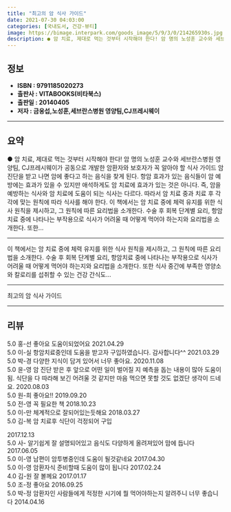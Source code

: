```yaml
---
title: "최고의 암 식사 가이드"
date: 2021-07-30 04:03:00
categories: [국내도서, 건강-뷰티]
image: https://bimage.interpark.com/goods_image/5/9/3/0/214265930s.jpg
description: ● 암 치료, 제대로 먹는 것부터 시작해야 한다! 암 명의 노성훈 교수와 세브란스병원 영양팀, CJ프레시웨이가 공동으로 개발한 암환자와 보호자가 꼭 알아야 할 식사 가이드 암 진단을 받고 나면 암에 좋다고 하는 음식을 찾게 된다. 항암 효과가 있는 음식들이 암 예방에는 효과가 있을 수
---
```


## **정보**

- **ISBN : 9791185020273**
- **출판사 : VITABOOKS(비타북스)**
- **출판일 : 20140405**
- **저자 : 금웅섭,노성훈,세브란스병원 영양팀,CJ프레시웨이**

------



## **요약**

●  암 치료, 제대로 먹는 것부터 시작해야 한다! 암 명의 노성훈 교수와 세브란스병원 영양팀, CJ프레시웨이가 공동으로 개발한 암환자와 보호자가 꼭 알아야 할 식사 가이드 암 진단을 받고 나면 암에 좋다고 하는 음식을 찾게 된다. 항암 효과가 있는 음식들이 암 예방에는 효과가 있을 수 있지만 애석하게도 암 치료에 효과가 있는 것은 아니다. 즉, 암을 예방하는 식사와 암 치료에 도움이 되는 식사는 다르다. 따라서 암 치료 중과 치료 후 각각에 맞는 원칙에 따라 식사를 해야 한다.  이 책에서는 암 치료 중에 체력 유지를 위한 식사 원칙을 제시하고, 그 원칙에 따른 요리법을 소개한다. 수술 후 회복 단계별 요리, 항암치료 중에 나타나는 부작용으로 식사가 어려울 때 어떻게 먹어야 하는지와 요리법을 소개한다. 또한...

------

이 책에서는 암 치료 중에 체력 유지를 위한 식사 원칙을 제시하고, 그 원칙에 따른 요리법을 소개한다. 수술 후 회복 단계별 요리, 항암치료 중에 나타나는 부작용으로 식사가 어려울 때 어떻게 먹어야 하는지와 요리법을 소개한다. 또한 식사 중간에 부족한 영양소와 칼로리를 섭취할 수 있는 건강 간식도... 

------


최고의 암 식사 가이드 

------


## **리뷰** 

5.0 홍-선 좋아요 도움이되었어요 2021.04.29 <br/>5.0 이-실 항암치료중인데 도움을 받고자 구입하였습니다. 감사합니다^^ 2021.03.29 <br/>5.0 박-경 다양한 지식이 담겨 있어서 너무 좋아요. 2020.11.08 <br/>5.0 윤-영 암 진단 받은 후 앞으로 어떤 일이 벌어질 지 예측을 돕는 내용이 많아 도움이 됨. 식단을 다 따라해 보긴 어려울 것 같지만 마음 먹으면 못할 것도 없겠단 생각이 드네요.  2020.08.03 <br/>5.0 원-희 좋아요!! 2019.09.20 <br/>5.0 전-영 꼭 필요한 책 2018.10.23 <br/>5.0 이-만 체계적으로 잘되어있는듯해요 2018.03.27 <br/>5.0 김-복 암 치료후 식단이 걱정되어 구입


 2017.12.13 <br/>5.0 사- 알기쉽게 잘 설명되어있고 음식도 다양하게 올려져있어 맘에 듭니다 2017.06.05 <br/>5.0 이-영 남편이 암투병중인데 도움이 될것같네요 2017.04.30 <br/>5.0 이-영 암환자식 준비할때 도움이 많이 됩니다 2017.02.24 <br/>4.0 김-원 잘 볼께요 2017.01.17 <br/>5.0 조-정 좋아요 2016.09.25 <br/>5.0 박-정 암환자인 사람들에게 적정한 시기에 뭘 먹어야하는지 알려주니 너무 좋습니다 2014.04.16 <br/>